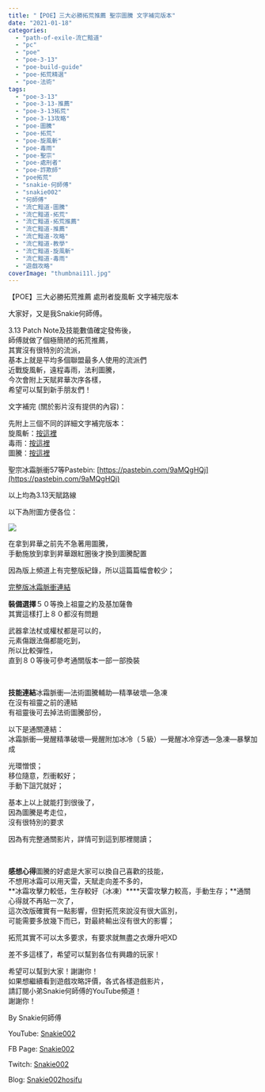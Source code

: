 ```yaml
---
title: "【POE】三大必勝拓荒推薦 聖宗圖騰 文字補完版本"
date: "2021-01-18"
categories: 
  - "path-of-exile-流亡黯道"
  - "pc"
  - "poe"
  - "poe-3-13"
  - "poe-build-guide"
  - "poe-拓荒精選"
  - "poe-法術"
tags: 
  - "poe-3-13"
  - "poe-3-13-推薦"
  - "poe-3-13拓荒"
  - "poe-3-13攻略"
  - "poe-圖騰"
  - "poe-拓荒"
  - "poe-旋風斬"
  - "poe-毒雨"
  - "poe-聖宗"
  - "poe-處刑者"
  - "poe-詐欺師"
  - "poe拓荒"
  - "snakie-何師傅"
  - "snakie002"
  - "何師傅"
  - "流亡黯道-圖騰"
  - "流亡黯道-拓荒"
  - "流亡黯道-拓荒推薦"
  - "流亡黯道-推薦"
  - "流亡黯道-攻略"
  - "流亡黯道-教學"
  - "流亡黯道-旋風斬"
  - "流亡黯道-毒雨"
  - "遊戲攻略"
coverImage: "thumbnai11l.jpg"
---
```


【POE】三大必勝拓荒推薦 處刑者旋風斬 文字補完版本  

  
大家好，又是我Snakie何師傅。  

  
3.13 Patch Note及技能數值確定發佈後，  
師傅就做了個極簡陋的拓荒推薦，  
其實沒有很特別的流派，  
基本上就是平均多個聯盟最多人使用的流派們  
近戰旋風斬，遠程毒雨，法利圖騰，  
今次會附上天賦昇華次序各樣，  
希望可以幫到新手朋友們！  

  
文字補完 (關於影片沒有提供的內容)：  

  
先附上三個不同的詳細文字補完版本：  
旋風斬：[按這裡](https://snakie002hosifu.blog/016-1)  
毒雨：[按這裡](https://snakie002hosifu.blog/016-2/)  
圖騰：[按這裡](https://snakie002hosifu.blog/016-3/)  

  
聖宗冰霜脈衝57等Pastebin: [https://pastebin.com/9aMQgHQj](https://pastebin.com/9aMQgHQj)  

  
以上均為3.13天賦路線  

  
以下為附圖方便各位：  

  
![](WordPress/HERO-1024x426.jpg)  

  
在拿到昇華之前先不急著用圖騰，  
手動施放到拿到昇華跟紅圈後才換到圖騰配置  

  
因為版上頻道上有完整版紀錄，所以這篇篇幅會較少；  

  
[完整版冰霜脈衝連結](https://snakie002hosifu.blog/012-2/)  

  
**裝備選擇**５０等換上祖靈之約及基加薩魯  
其實這樣打上８０都沒有問題  

  
武器拿法杖或權杖都是可以的，  
元素傷跟法傷都能吃到，  
所以比較彈性，  
直到８０等後可參考通關版本一部一部換裝  

  
   

  
**技能連結**冰霜脈衝—法術圖騰輔助—精準破壞—急凍  
在沒有祖靈之前的連結  
有祖靈後可去掉法術圖騰部份，  

  
以下是通關連結：  
冰霜脈衝—覺醒精準破壞—覺醒附加冰冷（５級）—覺醒冰冷穿透—急凍—暴擊加成  

  
光環憎恨；  
移位隨意，烈衝較好；  
手動下詛咒就好；  

  
基本上以上就能打到很後了，  
因為圖騰是考走位，  
沒有很特別的要求  

  
因為有完整通關影片，詳情可到這到那裡閱讀；  

  
   

  
**感想心得**圖騰的好處是大家可以換自己喜歡的技能，  
不想用冰霜可以用天雷，天賦走向差不多的，  
**冰霜攻擊力較低，生存較好（冰凍）****天雷攻擊力較高，手動生存；**通關心得就不再貼一次了，  
這次改版確實有一點影響，但對拓荒來說沒有很大區別，  
可能需要多放幾下而已，對最終輸出沒有很大的影響；  

  
拓荒其實不可以太多要求，有要求就無盡之衣爆升吧XD  

  
差不多這樣了，希望可以幫到各位有興趣的玩家！  

  
希望可以幫到大家！謝謝你！  
如果想繼續看到遊戲攻略評價，各式各樣遊戲影片，  
請訂閱小弟Snakie何師傅的YouTube頻道！  
謝謝你！  

  
By Snakie何師傅  

  
YouTube: [Snakie002](https://www.youtube.com/c/Snakie002/)  

  
FB Page: [Snakie002](https://www.facebook.com/Snakie002/)  

  
Twitch: [Snakie002](https://www.twitch.tv/snakie002/)  

  
Blog: [Snakie002hosifu](https://snakie002hosifu.blog/)
